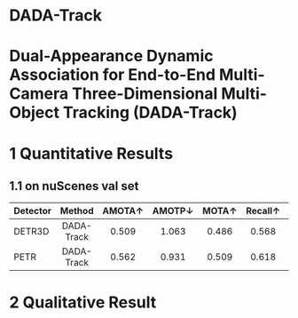 # DADA-Track
﻿Dual-Appearance Dynamic Association for End-to-End Multi-Camera Three-Dimensional
Multi-Object Tracking (DADA-Track)
 ===
 
# 1 Quantitative Results
## 1.1 on nuScenes val set
 Detector  | Method    | AMOTA↑    | AMOTP↓    | MOTA↑     | Recall↑   | IDS↓
---------- |:---------:|:---------:|:---------:|:---------:|:---------:|:---------:
 DETR3D    | DADA-Track|0.509      | 1.063     | 0.486     | 0.568     | 432 
 PETR      | DADA-Track|0.562      | 0.931     | 0.509     | 0.618     | 391 

 # 2 Qualitative Result
 
